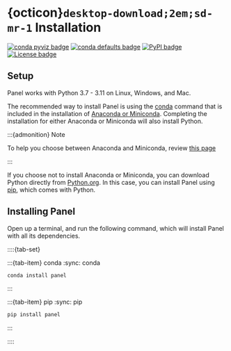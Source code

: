 # {octicon}`desktop-download;2em;sd-mr-1` Installation

[![conda pyviz badge](https://img.shields.io/conda/v/pyviz/panel.svg)](https://anaconda.org/pyviz/panel)
[![conda defaults badge](https://img.shields.io/conda/v/anaconda/panel.svg?label=conda%7Cdefaults)](https://anaconda.org/anaconda/panel)
[![PyPI badge](https://img.shields.io/pypi/v/panel.svg)](https://pypi.python.org/pypi/panel)
[![License badge](https://img.shields.io/pypi/l/panel.svg)](https://github.com/holoviz/panel/blob/main/LICENSE.txt)
## Setup

Panel works with Python 3.7 - 3.11 on Linux, Windows, and Mac.

The recommended way to install Panel is using the [conda](https://docs.conda.io/projects/conda/en/latest/index.html) command that is included in the installation of [Anaconda or Miniconda](https://conda.io/projects/conda/en/latest/user-guide/install/index.html). Completing the installation for either Anaconda or Miniconda will also install Python.

:::{admonition} Note

To help you choose between Anaconda and Miniconda, review [this page](https://docs.conda.io/projects/conda/en/latest/user-guide/install/download.html#anaconda-or-miniconda)

:::

If you choose not to install Anaconda or Miniconda, you can download Python directly from [Python.org](https://www.python.org/downloads/). In this case, you can install Panel using [pip](https://pip.pypa.io/en/stable/), which comes with Python.

## Installing Panel

Open up a terminal, and run the following command, which will install Panel with all its dependencies.

::::{tab-set}

:::{tab-item} conda
:sync: conda

``` bash
conda install panel
```
:::

:::{tab-item} pip
:sync: pip

``` bash
pip install panel
```
:::

::::
